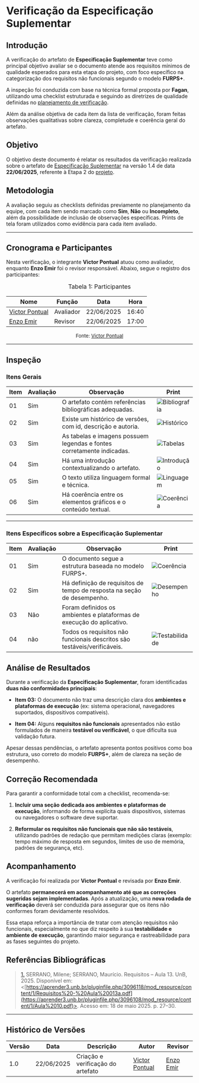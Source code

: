 # Verificação da Especificação Suplementar

## Introdução

A verificação do artefato de **Especificação Suplementar** teve como principal objetivo avaliar se o documento atende aos requisitos mínimos de qualidade esperados para esta etapa do projeto, com foco específico na categorização dos requisitos não funcionais segundo o modelo **FURPS+**.

A inspeção foi conduzida com base na técnica formal proposta por **Fagan**, utilizando uma checklist estruturada e seguindo as diretrizes de qualidade definidas no [planejamento de verificação](https://requisitos-de-software.github.io/2025.1-FGTS/Verificacao/Grupo/Entrega-2/planejamento-verificacao-entrega-2/).

Além da análise objetiva de cada item da lista de verificação, foram feitas observações qualitativas sobre clareza, completude e coerência geral do artefato.

## Objetivo

O objetivo deste documento é relatar os resultados da verificação realizada sobre o artefato de [Especificação Suplementar](https://requisitos-de-software.github.io/2025.1-FGTS/Modelagem-I/EspecificacaoSuplementar/) na versão 1.4 de data **22/06/2025**, referente à Etapa 2 do [projeto](https://github.com/Requisitos-de-Software/2025.1-FGTS).

## Metodologia

A avaliação seguiu as checklists definidas previamente no planejamento da equipe, com cada item sendo marcado como **Sim**, **Não** ou **Incompleto**, além da possibilidade de inclusão de observações específicas. Prints de tela foram utilizados como evidência para cada item avaliado.

---

## Cronograma e Participantes

Nesta verificação, o integrante **Victor Pontual** atuou como avaliador, enquanto **Enzo Emir** foi o revisor responsável. Abaixo, segue o registro dos participantes:

<font size="3"><p style="text-align: center">Tabela 1: Participantes</p></font>

<div align="center">

<table>
  <thead>
    <tr>
      <th>Nome</th>
      <th>Função</th>
      <th>Data</th>
      <th>Hora</th>
    </tr>
  </thead>
  <tbody>
    <tr>
      <td> <a href="https://github.com/VictorPontual">Victor Pontual</a> </td>
      <td> Avaliador </td>
      <td> 22/06/2025 </td>
      <td> 16:40 </td>
    </tr>
    <tr>
      <td> <a href="https://github.com/EnzoEmir">Enzo Emir</a> </td>
      <td> Revisor </td>
      <td> 22/06/2025 </td>
      <td> 17:00 </td>
    </tr>
  </tbody>
</table>


</div>

<font size="2"><p style="text-align: center">Fonte: [Victor Pontual](https://github.com/VictorPontual)</p></font>

---

## Inspeção

###  **Itens Gerais**

| Item | Avaliação | Observação                                                             | Print                                                                                                                                           |
| ---- | --------- | ---------------------------------------------------------------------- | ----------------------------------------------------------------------------------------------------------------------------------------------- |
| 01   | Sim       | O artefato contém referências bibliográficas adequadas.                | ![Bibliografia](https://github.com/Requisitos-de-Software/2025.1-FGTS/blob/main/docs/assets/EspecificacaoSuplementar/bibliografia.png?raw=true) |
| 02   | Sim       | Existe um histórico de versões, com id, descrição e autoria.           | ![Histórico](https://github.com/Requisitos-de-Software/2025.1-FGTS/blob/main/docs/assets/EspecificacaoSuplementar/historico.png?raw=true)       |
| 03   | Sim       | As tabelas e imagens possuem legendas e fontes corretamente indicadas. | ![Tabelas](https://github.com/Requisitos-de-Software/2025.1-FGTS/blob/main/docs/assets/EspecificacaoSuplementar/tabelas.png?raw=true)           |
| 04   | Sim       | Há uma introdução contextualizando o artefato.                         | ![Introdução](https://github.com/Requisitos-de-Software/2025.1-FGTS/blob/main/docs/assets/EspecificacaoSuplementar/introducao.png?raw=true)     |
| 05   | Sim       | O texto utiliza linguagem formal e técnica.                            | ![Linguagem](https://github.com/Requisitos-de-Software/2025.1-FGTS/blob/main/docs/assets/EspecificacaoSuplementar/introducao.png?raw=true)       |
| 06   | Sim       | Há coerência entre os elementos gráficos e o conteúdo textual.         | ![Coerência](https://github.com/Requisitos-de-Software/2025.1-FGTS/blob/main/docs/assets/EspecificacaoSuplementar/coerencia.png?raw=true)       |

---

### **Itens Específicos sobre a Especificação Suplementar**

| Item | Avaliação | Observação                                                               | Print                                                                                                                                             |
| ---- | --------- | ------------------------------------------------------------------------ | ------------------------------------------------------------------------------------------------------------------------------------------------- |
| 01   | Sim       | O documento segue a estrutura baseada no modelo FURPS+.                  | ![Coerência](https://github.com/Requisitos-de-Software/2025.1-FGTS/blob/main/docs/assets/EspecificacaoSuplementar/coerencia.png?raw=true)               |
| 02   | Sim       | Há definição de requisitos de tempo de resposta na seção de desempenho.  | ![Desempenho](https://github.com/Requisitos-de-Software/2025.1-FGTS/blob/main/docs/assets/EspecificacaoSuplementar/desempenho.png?raw=true)       |
| 03   | Não      | Foram definidos os ambientes e plataformas de execução do aplicativo.    |           |
| 04   | não       | Todos os requisitos não funcionais descritos são testáveis/verificáveis. | ![Testabilidade](https://github.com/Requisitos-de-Software/2025.1-FGTS/blob/main/docs/assets/EspecificacaoSuplementar/testabilidade.png?raw=true) |

## Análise de Resultados

Durante a verificação da **Especificação Suplementar**, foram identificadas **duas não conformidades principais**:

* **Item 03:** O documento não traz uma descrição clara dos **ambientes e plataformas de execução** (ex: sistema operacional, navegadores suportados, dispositivos compatíveis).

* **Item 04:** Alguns **requisitos não funcionais** apresentados não estão formulados de maneira **testável ou verificável**, o que dificulta sua validação futura.

Apesar dessas pendências, o artefato apresenta pontos positivos como boa estrutura, uso correto do modelo **FURPS+**, além de clareza na seção de desempenho.


## Correção Recomendada

Para garantir a conformidade total com a checklist, recomenda-se:

1. **Incluir uma seção dedicada aos ambientes e plataformas de execução**, informando de forma explícita quais dispositivos, sistemas ou navegadores o software deve suportar.

2. **Reformular os requisitos não funcionais que não são testáveis**, utilizando padrões de redação que permitam medições claras (exemplo: tempo máximo de resposta em segundos, limites de uso de memória, padrões de segurança, etc).





## Acompanhamento

A verificação foi realizada por **Victor Pontual** e revisada por **Enzo Emir**.

O artefato **permanecerá em acompanhamento até que as correções sugeridas sejam implementadas**. Após a atualização, uma **nova rodada de verificação** deverá ser conduzida para assegurar que os itens não conformes foram devidamente resolvidos.

Essa etapa reforça a importância de tratar com atenção requisitos não funcionais, especialmente no que diz respeito à sua **testabilidade e ambiente de execução**, garantindo maior segurança e rastreabilidade para as fases seguintes do projeto.

## Referências Bibliográficas

> <a id="RP1" href="#TEC1">1.</a> SERRANO, Milene; SERRANO, Maurício. Requisitos – Aula 13. UnB, 2025. Disponível em: <[https://aprender3.unb.br/pluginfile.php/3096118/mod_resource/content/1/Requisitos%20-%20Aula%20013a.pdf](https://aprender3.unb.br/pluginfile.php/3096108/mod_resource/content/1/Aula%2010.pdf)>. Acesso em: 18 de maio 2025. p. 27–30.

---

## Histórico de Versões

| Versão | Data       | Descrição                         | Autor          | Revisor   |
| ------ | ---------- | --------------------------------- | -------------- | --------- |
| 1.0    | 22/06/2025 | Criação e verificação do artefato | [Victor Pontual](https://github.com/VictorPontual) | [Enzo Emir](https://github.com/EnzoEmir) |